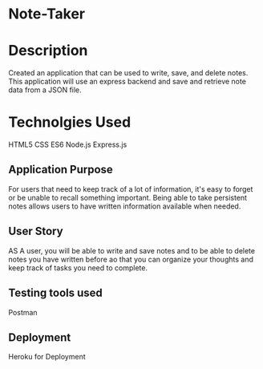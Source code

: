 # Note-Taker

# Description

Created an application that can be used to write, save, and delete notes. This application will use an express backend and save and retrieve note data from a JSON file.

# Technolgies Used

HTML5
CSS
ES6
Node.js
Express.js

## Application Purpose

For users that need to keep track of a lot of information, it's easy to forget or be unable to recall something important. Being able to take persistent notes allows users to have written information available when needed.

## User Story

AS A user, you will be able to write and save notes and to be able to delete notes you have written before
ao that you can organize your thoughts and keep track of tasks you need to complete.

## Testing tools used

Postman

## Deployment

Heroku for Deployment 
